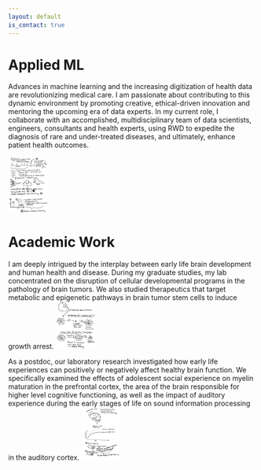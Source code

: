 ```yaml
---
layout: default
is_contact: true
---
```


# Applied ML
Advances in machine learning and the increasing digitization of health data are revolutionizing medical care. I am passionate about contributing to this dynamic environment by promoting creative, ethical-driven innovation and mentoring the upcoming era of data experts. In my current role, I collaborate with an accomplished, multidisciplinary team of data scientists, engineers, consultants and health experts, using RWD to expedite the diagnosis of rare and under-treated diseases, and ultimately, enhance patient health outcomes.
<br><br>
<img class="ml-picture" src="ml.jpg" width="80"/>

# Academic Work
I am deeply intrigued by the interplay between early life brain development and human health and disease. During my graduate studies, my lab concentrated on the disruption of cellular developmental programs in the pathology of brain tumors. We also studied therapeutics that target metabolic and epigenetic pathways in brain tumor stem cells to induce growth arrest. 
<img class="bcsc-picture" src="csc.jpg" width="80"/>

As a postdoc, our laboratory research investigated how early life experiences can positively or negatively affect healthy brain function. We specifically examined the effects of adolescent social experience on myelin maturation in the prefrontal cortex, the area of the brain responsible for higher level cognitive functioning, as well as the impact of auditory experience during the early stages of life on sound information processing in the auditory cortex.
<img class="myelin-picture" src="myelin.jpg" width="80"/>





